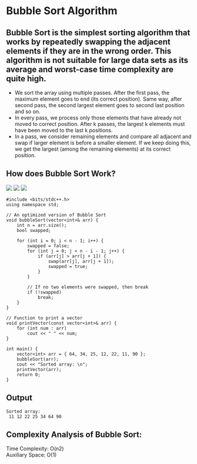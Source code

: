 <h1>Bubble Sort Algorithm</h1>
 <h2>Bubble Sort is the simplest sorting algorithm that works by repeatedly swapping the adjacent elements if they are in the wrong order. This algorithm is not suitable for large data sets as its average and worst-case time complexity are quite high.
 </h2>

- We sort the array using multiple passes. After the first pass, the maximum element goes to end (its correct position). Same way, after second pass, the second largest element goes to second last position and so on.
- In every pass, we process only those elements that have already not moved to correct position. After k passes, the largest k elements must have been moved to the last k positions.
- In a pass, we consider remaining elements and compare all adjacent and swap if larger element is before a smaller element. If we keep doing this, we get the largest (among the remaining elements) at its correct 
  position.


## How does Bubble Sort Work?
<img src="https://media.geeksforgeeks.org/wp-content/uploads/20240925153535/bubble-sort-1.webp">
<img src="https://media.geeksforgeeks.org/wp-content/uploads/20240925153536/bubble-sort-2.webp">
<img src="https://media.geeksforgeeks.org/wp-content/uploads/20240925153536/bubble-sort-3.webp">

```
#include <bits/stdc++.h>
using namespace std;

// An optimized version of Bubble Sort 
void bubbleSort(vector<int>& arr) {
    int n = arr.size();
    bool swapped;
  
    for (int i = 0; i < n - 1; i++) {
        swapped = false;
        for (int j = 0; j < n - i - 1; j++) {
            if (arr[j] > arr[j + 1]) {
                swap(arr[j], arr[j + 1]);
                swapped = true;
            }
        }
      
        // If no two elements were swapped, then break
        if (!swapped)
            break;
    }
}

// Function to print a vector
void printVector(const vector<int>& arr) {
    for (int num : arr)
        cout << " " << num;
}

int main() {
    vector<int> arr = { 64, 34, 25, 12, 22, 11, 90 };
    bubbleSort(arr);
    cout << "Sorted array: \n";
    printVector(arr);
    return 0;
}

```

<h2>Output</h2>

```
Sorted array: 
 11 12 22 25 34 64 90
```
<h2>Complexity Analysis of Bubble Sort:</h2>
Time Complexity: O(n2)
<br>
Auxiliary Space: O(1)
